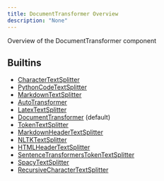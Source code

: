 ```yaml
---
title: DocumentTransformer Overview
description: "None"
---
```

Overview of the DocumentTransformer component
## Builtins
* [CharacterTextSplitter](/docs/components/charactertextsplitter/charactertextsplitter/)
* [PythonCodeTextSplitter](/docs/components/pythoncodetextsplitter/pythoncodetextsplitter/)
* [MarkdownTextSplitter](/docs/components/markdowntextsplitter/markdowntextsplitter/)
* [AutoTransformer](/docs/components/autotransformer/autotransformer/)
* [LatexTextSplitter](/docs/components/latextextsplitter/latextextsplitter/)
* [DocumentTransformer](/docs/components/documenttransformer/documenttransformer/) (default)
* [TokenTextSplitter](/docs/components/tokentextsplitter/tokentextsplitter/)
* [MarkdownHeaderTextSplitter](/docs/components/markdownheadertextsplitter/markdownheadertextsplitter/)
* [NLTKTextSplitter](/docs/components/nltktextsplitter/nltktextsplitter/)
* [HTMLHeaderTextSplitter](/docs/components/htmlheadertextsplitter/htmlheadertextsplitter/)
* [SentenceTransformersTokenTextSplitter](/docs/components/sentencetransformerstokentextsplitter/sentencetransformerstokentextsplitter/)
* [SpacyTextSplitter](/docs/components/spacytextsplitter/spacytextsplitter/)
* [RecursiveCharacterTextSplitter](/docs/components/recursivecharactertextsplitter/recursivecharactertextsplitter/)
